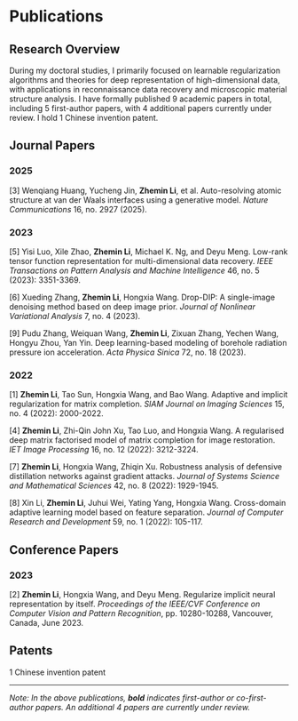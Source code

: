 # Publications

## Research Overview

During my doctoral studies, I primarily focused on learnable regularization algorithms and theories for deep representation of high-dimensional data, with applications in reconnaissance data recovery and microscopic material structure analysis. I have formally published 9 academic papers in total, including 5 first-author papers, with 4 additional papers currently under review. I hold 1 Chinese invention patent.

## Journal Papers

### 2025

[3] Wenqiang Huang, Yucheng Jin, **Zhemin Li**, et al. Auto-resolving atomic structure at van der Waals interfaces using a generative model. *Nature Communications* 16, no. 2927 (2025).

### 2023

[5] Yisi Luo, Xile Zhao, **Zhemin Li**, Michael K. Ng, and Deyu Meng. Low-rank tensor function representation for multi-dimensional data recovery. *IEEE Transactions on Pattern Analysis and Machine Intelligence* 46, no. 5 (2023): 3351-3369.

[6] Xueding Zhang, **Zhemin Li**, Hongxia Wang. Drop-DIP: A single-image denoising method based on deep image prior. *Journal of Nonlinear Variational Analysis* 7, no. 4 (2023).

[9] Pudu Zhang, Weiquan Wang, **Zhemin Li**, Zixuan Zhang, Yechen Wang, Hongyu Zhou, Yan Yin. Deep learning-based modeling of borehole radiation pressure ion acceleration. *Acta Physica Sinica* 72, no. 18 (2023).

### 2022

[1] **Zhemin Li**, Tao Sun, Hongxia Wang, and Bao Wang. Adaptive and implicit regularization for matrix completion. *SIAM Journal on Imaging Sciences* 15, no. 4 (2022): 2000-2022.

[4] **Zhemin Li**, Zhi-Qin John Xu, Tao Luo, and Hongxia Wang. A regularised deep matrix factorised model of matrix completion for image restoration. *IET Image Processing* 16, no. 12 (2022): 3212-3224.

[7] **Zhemin Li**, Hongxia Wang, Zhiqin Xu. Robustness analysis of defensive distillation networks against gradient attacks. *Journal of Systems Science and Mathematical Sciences* 42, no. 8 (2022): 1929-1945.

[8] Xin Li, **Zhemin Li**, Juhui Wei, Yating Yang, Hongxia Wang. Cross-domain adaptive learning model based on feature separation. *Journal of Computer Research and Development* 59, no. 1 (2022): 105-117.

## Conference Papers

### 2023

[2] **Zhemin Li**, Hongxia Wang, and Deyu Meng. Regularize implicit neural representation by itself. *Proceedings of the IEEE/CVF Conference on Computer Vision and Pattern Recognition*, pp. 10280-10288, Vancouver, Canada, June 2023.

## Patents

1 Chinese invention patent

---

*Note: In the above publications, **bold** indicates first-author or co-first-author papers. An additional 4 papers are currently under review.* 